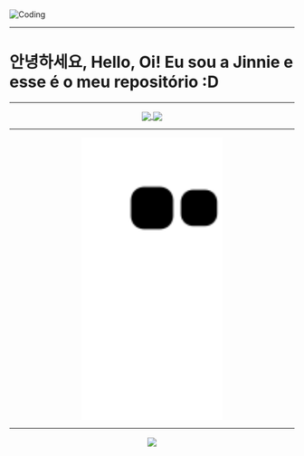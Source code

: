 <img align="Center" alt="Coding" width="900" src="https://i.pinimg.com/originals/7b/1b/b6/7b1bb67b642f2665a0709a26e57300e1.gif">

---

<h1> 안녕하세요, Hello, Oi! Eu sou a Jinnie e esse é o meu repositório :D </h1> 

---

<div id="header" align="center">
<a href="https://github.com/aflaviarv">
<img align="center" height="180em" src="https://streak-stats.demolab.com?user=aflaviarv&theme=hacker&border_radius=9&locale=pt-br&date_format=%5BY.%5Dn.j"/>
<img align="center" height="180em" src="https://github-readme-stats.vercel.app/api?username=aflaviarv&theme=merko&show_icons=true"/>
</div>  
  

---
  
  
  
<div id="header" align="center">
<img align="Center" height="500em" src="https://github.com/aflaviarv/aflaviarv/blob/output/github-contribution-grid-snake.svg"/>
</div>  



---  
  

<div id="header" align="center">
<img align="Center" height="500em" src="https://spotify-recently-played-readme.vercel.app/api?user=12144321314&unique=true"/>
</div>



  
  
